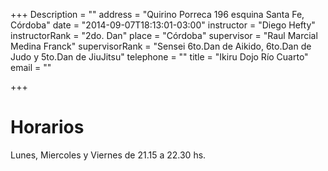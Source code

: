 +++
Description = ""
address = "Quirino Porreca 196 esquina Santa Fe, Córdoba"
date = "2014-09-07T18:13:01-03:00"
instructor = "Diego Hefty"
instructorRank = "2do. Dan"
place = "Córdoba"
supervisor = "Raul Marcial Medina Franck"
supervisorRank = "Sensei 6to.Dan de Aikido, 6to.Dan de Judo y 5to.Dan de JiuJitsu"
telephone = ""
title = "Ikiru Dojo Río Cuarto"
email = ""

+++


Horarios
========

Lunes, Miercoles y Viernes de 21.15 a 22.30 hs.

